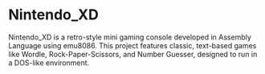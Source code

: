 # Nintendo_XD
Nintendo_XD is a retro-style mini gaming console developed in Assembly Language using emu8086. This project features classic, text-based games like Wordle, Rock-Paper-Scissors, and Number Guesser, designed to run in a DOS-like environment.
